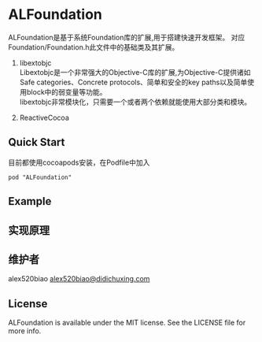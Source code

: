 # ALFoundation

ALFoundation是基于系统Foundation库的扩展,用于搭建快速开发框架。
对应Foundation/Foundation.h此文件中的基础类及其扩展。

1. libextobjc    
Libextobjc是一个非常强大的Objective-C库的扩展,为Objective-C提供诸如Safe categories、Concrete protocols、简单和安全的key paths以及简单使用block中的弱变量等功能。   
libextobjc非常模块化，只需要一个或者两个依赖就能使用大部分类和模块。

2. ReactiveCocoa 



## Quick Start

目前都使用cocoapods安装，在Podfile中加入

```
pod "ALFoundation" 
```

## Example


## 实现原理


## 维护者

alex520biao <alex520biao@didichuxing.com>

## License

ALFoundation is available under the MIT license. See the LICENSE file for more info.
